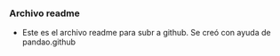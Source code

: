 ### Archivo readme 

- Este es el archivo readme para subr a github. Se creó con ayuda de pandao.github